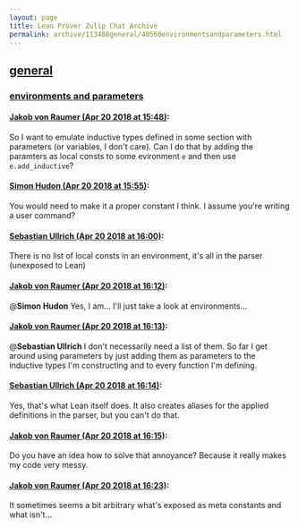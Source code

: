 ```yaml
---
layout: page
title: Lean Prover Zulip Chat Archive 
permalink: archive/113488general/48560environmentsandparameters.html
---
```


## [general](index.html)
### [environments and parameters](48560environmentsandparameters.html)

#### [Jakob von Raumer (Apr 20 2018 at 15:48)](https://leanprover.zulipchat.com/#narrow/stream/113488-general/topic/environments%20and%20parameters/near/125449732):
So I want to emulate inductive types defined in some section with parameters (or variables, I don't care). Can I do that by adding the paramters as local consts to some evironment `e` and then use `e.add_inductive`?

#### [Simon Hudon (Apr 20 2018 at 15:55)](https://leanprover.zulipchat.com/#narrow/stream/113488-general/topic/environments%20and%20parameters/near/125449994):
You would need to make it a proper constant I think. I assume you're writing a user command?

#### [Sebastian Ullrich (Apr 20 2018 at 16:00)](https://leanprover.zulipchat.com/#narrow/stream/113488-general/topic/environments%20and%20parameters/near/125450242):
There is no list of local consts in an environment, it's all in the parser (unexposed to Lean)

#### [Jakob von Raumer (Apr 20 2018 at 16:12)](https://leanprover.zulipchat.com/#narrow/stream/113488-general/topic/environments%20and%20parameters/near/125450717):
@**Simon Hudon** Yes, I am... I'll just take a look at environments...

#### [Jakob von Raumer (Apr 20 2018 at 16:13)](https://leanprover.zulipchat.com/#narrow/stream/113488-general/topic/environments%20and%20parameters/near/125450747):
@**Sebastian Ullrich** I don't necessarily need a list of them. So far I get around using parameters by just adding them as parameters to the inductive types I'm constructing and to every function I'm defining.

#### [Sebastian Ullrich (Apr 20 2018 at 16:14)](https://leanprover.zulipchat.com/#narrow/stream/113488-general/topic/environments%20and%20parameters/near/125450823):
Yes, that's what Lean itself does. It also creates aliases for the applied definitions in the parser, but you can't do that.

#### [Jakob von Raumer (Apr 20 2018 at 16:15)](https://leanprover.zulipchat.com/#narrow/stream/113488-general/topic/environments%20and%20parameters/near/125450856):
Do you have an idea how to solve that annoyance? Because it really makes my code very messy.

#### [Jakob von Raumer (Apr 20 2018 at 16:23)](https://leanprover.zulipchat.com/#narrow/stream/113488-general/topic/environments%20and%20parameters/near/125451136):
It sometimes seems a bit arbitrary what's exposed as meta constants and what isn't...

